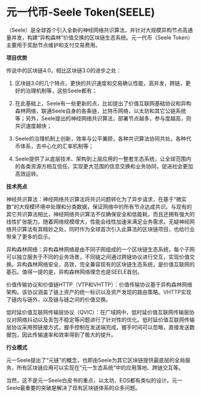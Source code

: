 # 元一代币-Seele Token(SEELE)

（Seele）是全球首个引入全新的神经网络共识算法，并针对大规模异构节点高通量并发，构建“异构森林”价值交换的区块链生态系统。元一代币（Seele Token）主要用于奖励节点维护和支付交易费用。

**项目优势**

传说中的区块链4.0，相比区块链3.0的进步之处：

1. 区块链3.0的几个特点，更快的共识速度和交易确认性能，高并发，跨链，更好的治理机制等，这些Seele都有；

2. 在此基础上，Seele有一些更新的点，比如提出了价值互联网基础协议和异构森林网络，联通Seele自身的各条链，比特币网络，以太坊和其它公链系统等；另外，Seele提出的神经网络共识算法，部署节点越多，参与度越高，则共识速度越快；

3. Seele的治理机制上创新，效率与公平兼顾，各种共识算法协同共处，各种代币体系，去中心化的汇率机制等；

4. Seele提供了从底层技术、架构到上层应用的一整套生态系统，让全球范围内的各类资源方相互信任，实现更大范围的信息交换和业务协同，促进社会更加高效运转。

**技术亮点**

神经共识算法：神经网络共识算法将共识问题转化为了异步请求，在基于“微实数”的大规模环境中处理和分类数据，保证网络中的所有节点达成共识。与现有的其它共识算法相比，神经网络共识算法不仅确保安全和低能耗，而且还拥有强大的线性扩张能力。随着网络规模增大，性能会线性加速来满足业务需求。无疑神经网络共识算法有其精妙之处，同时作为全球首次引入此算法的区块链项目，也给行业带来了更多的启示。

异构森林网络：异构森林网络是由不同子网组成的一个区块链生态系统，每个子网可以独立服务于不同的业务场景，不同链之间通过跨链协议进行交互，实现价值交换。异构森林网络安全，高效，完全兼容现有的区块链生态系统，是价值互联网的基石。值得一提的是，异构森林网络理念也是SEELE首创。

价值传输协议和价值链HTTP（VTP和VHTTP）：价值传输协议基于异构森林网络架构。该协议涵盖了链上资产的统一标识以及资产发现的路由策略。VHTTP实现了链内与链外，以及链与链之间的价值交换。

低时延价值互联网传输层协议（QVIC）：在广域网中，低时延价值互联网传输层协议对网络抖动以及丢包不稳定等问题进行了针对性的优化。低时延价值互联网传输层协议采用预链接方式，握手控制在发送端完成，握手时间可以忽略，直接发送数据包，因此传输速率和效率得到了极大的提升。

**行业模式**

元一Seele提出了“元链”的概念，也即由Seele为其它区块链提供最底层的全局服务，所有区块链应用可以实现在“元一生态系统”中的应用落地、跨链交互等。

当然，这不是元一Seele白皮书的重点，以太坊、EOS都有类似的设计。元一Seele最重要的突破是解决了现有区块链体系的众多问题。



  

